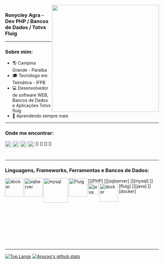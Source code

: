 <img align="right" width="350" src="https://www.edureka.co/blog/wp-content/uploads/2019/03/1blog-1-405x300.png">

### Ronycley Agra - Dev PHP / Bancos de Dados / Totvs Fluig

---

### Sobre mim:
- :earth_americas: Campina Grande - Paraíba
- 🎓 Tecnólogo em Telmática - IFPB
- 💻 Desenvolvedor de software WEB, Bancos de Dados e Aplicações Totvs fluig
- 🤝 Aprendendo sempre mais

---

### Onde me encontrar:
[<img align="left" alt="LinkedIn" width="22px" src="https://cdn.jsdelivr.net/npm/simple-icons@v3/icons/linkedin.svg" />]
[<img align="left" alt="GitLab" width="22px" src="https://cdn.jsdelivr.net/npm/simple-icons@v3/icons/gitlab.svg" />]
[<img align="left" alt="Instagram" width="22px" src="https://cdn.jsdelivr.net/npm/simple-icons@v3/icons/instagram.svg" />]
[<img align="left" alt="Twitter" width="22px" src="https://cdn.jsdelivr.net/npm/simple-icons@v3/icons/twitter.svg" />]

<br/>

---

### Linguagens, Frameworks, Ferramentas e Bancos de Dados:
[<img align="left" alt="docker" width="60px" src="https://external-content.duckduckgo.com/iu/?u=http%3A%2F%2Fwww.softaculous.com%2Fblog%2Fwp-content%2Fuploads%2F2013%2F04%2Fphp-logo.jpeg&f=1&nofb=1" />][PHP]
[<img align="left" alt="sqlserver" width="60px" src="https://logodownload.org/wp-content/uploads/2016/10/Microsoft-SQL-Server-Logo-1.png">][sqlserver]
[<img align="left" alt="mysql" width="80px" src="https://d1.awsstatic.com/asset-repository/products/amazon-rds/1024px-MySQL.ff87215b43fd7292af172e2a5d9b844217262571.png">][mysql]
[<img align="left" alt="Fluig" width="60px" src="http://www.grupodkp.com.br/wp-content/uploads/2018/04/fluig-logo.png" />][fluig]
[<img align="left" alt="java icon" width="35px" src="https://upload.wikimedia.org/wikipedia/it/thumb/2/2e/Java_Logo.svg/258px-Java_Logo.svg.png"/>][java]
[<img align="left" alt="docker" width="60px" src="https://www.ibm.com/blogs/cloud-computing/wp-content/uploads/2014/04/docker-logo-open-cloud.png" />][docker]

<br/><br/><br/><br/><br/><br/><br/><br/><br/>

---

[![Top Langs](https://github-readme-stats.vercel.app/api/top-langs/?username=ronycleygagra&theme=dracula)](https://github.com/jussaragranja/)
[![Anurag's github stats](https://github-readme-stats.vercel.app/api?username=ronycleygagra&show_icons=true&theme=dracula)](https://github.com/jussaragranja/)
<br/>



